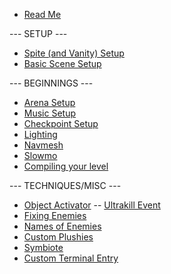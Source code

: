- [Read Me](README)

--- SETUP ---

- [Spite (and Vanity) Setup](setup-editor)
- [Basic Scene Setup](new-scene)

--- BEGINNINGS ---

- [Arena Setup](arena)
- [Music Setup](music-manager)
- [Checkpoint Setup](checkpoints)
- [Lighting](light)
- [Navmesh](navmesh)
- [Slowmo](slowmo)
- [Compiling your level](compiling)

--- TECHNIQUES/MISC ---

- [Object Activator](object-activator)
-- [Ultrakill Event](ULTRAKILL-Event)
- [Fixing Enemies](enemy-fix)
- [Names of Enemies](names)
- [Custom Plushies](plushy)
- [Symbiote](Symbiote)
- [Custom Terminal Entry](Custom-Terminal-Entry)
